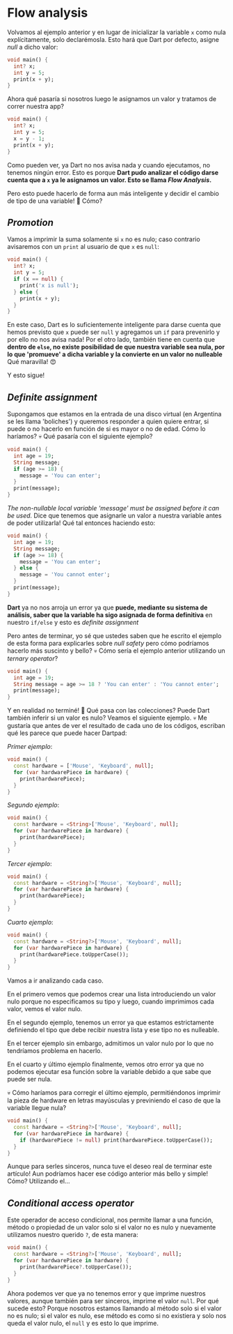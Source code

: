 # Flow analysis

Volvamos al ejemplo anterior y en lugar de inicializar la variable `x` como nula explícitamente, solo declarémosla. Esto hará que Dart por defecto, asigne _null_ a dicho valor:

```dart
void main() {
  int? x;
  int y = 5;
  print(x + y);
}
```

Ahora qué pasaría si nosotros luego le asignamos un valor y tratamos de correr nuestra app?

```dart
void main() {
  int? x;
  int y = 5;
  x = y - 1;
  print(x + y);
}
```

Como pueden ver, ya Dart no nos avisa nada y cuando ejecutamos, no tenemos ningún error. Esto es porque __Dart pudo analizar el código darse cuenta que a `x` ya le asignamos un valor. Esto se llama _Flow Analysis_.__

Pero esto puede hacerlo de forma aun más inteligente y decidir el cambio de tipo de una variable! 🤨 Cómo?

## _Promotion_

Vamos a imprimir la suma solamente si `x` no es nulo; caso contrario avisaremos con un `print` al usuario de que `x` es `null`:

```dart
void main() {
  int? x;
  int y = 5;
  if (x == null) {
    print('x is null');
  } else {
    print(x + y);
  }
}
```

En este caso, Dart es lo suficientemente inteligente para darse cuenta que hemos previsto que `x` puede ser `null` y agregamos un `if` para prevenirlo y por ello no nos avisa nada! Por el otro lado, también tiene en cuenta que __dentro de `else`, no existe posibilidad de que nuestra variable sea nula, por lo que 'promueve' a dicha variable y la convierte en un valor no nulleable__ Qué maravilla! 😍

Y esto sigue!

## _Definite assignment_

Supongamos que estamos en la entrada de una disco virtual (en Argentina se les llama 'boliches') y queremos responder a quien quiere entrar, si puede o no hacerlo en función de si es mayor o no de edad. Cómo lo haríamos? 💀 Qué pasaría con el siguiente ejemplo?

```dart
void main() {
  int age = 19;
  String message;
  if (age >= 18) {
    message = 'You can enter';
  }
  print(message);
}
```

_The non-nullable local variable 'message' must be assigned before it can be used._ Dice que tenemos que asignarle un valor a nuestra variable antes de poder utilizarla! Qué tal entonces haciendo esto:

```dart
void main() {
  int age = 19;
  String message;
  if (age >= 18) {
    message = 'You can enter';
  } else {
    message = 'You cannot enter';
  }
  print(message);
}
```

__Dart__ ya no nos arroja un error ya que __puede, mediante su sistema de análisis, saber que la variable ha sigo asignada de forma definitiva__ en nuestro `if/else` y esto es _definite assignment_

Pero antes de terminar, yo sé que ustedes saben que he escrito el ejemplo de esta forma para explicarles sobre _null safety_ pero cómo podríamos hacerlo más suscinto y bello? 💀 Cómo sería el ejemplo anterior utilizando un _ternary operator_?

```dart
void main() {
  int age = 19;
  String message = age >= 18 ? 'You can enter' : 'You cannot enter';
  print(message);
}
```

Y en realidad no terminé! 🤣 Qué pasa con las colecciones? Puede Dart también inferir si un valor es nulo? Veamos el siguiente ejemplo. 💀 Me gustaría que antes de ver el resultado de cada uno de los códigos, escriban qué les parece que puede hacer Dartpad:

_Primer ejemplo_:

```dart
void main() {
  const hardware = ['Mouse', 'Keyboard', null];
  for (var hardwarePiece in hardware) {
    print(hardwarePiece);
  }
}
```

_Segundo ejemplo_:

```dart
void main() {
  const hardware = <String>['Mouse', 'Keyboard', null];
  for (var hardwarePiece in hardware) {
    print(hardwarePiece);
  }
}
```

_Tercer ejemplo_:

```dart
void main() {
  const hardware = <String?>['Mouse', 'Keyboard', null];
  for (var hardwarePiece in hardware) {
    print(hardwarePiece);
  }
}
```

_Cuarto ejemplo_:

```dart
void main() {
  const hardware = <String?>['Mouse', 'Keyboard', null];
  for (var hardwarePiece in hardware) {
    print(hardwarePiece.toUpperCase());
  }
}
```

Vamos a ir analizando cada caso.

En el primero vemos que podemos crear una lista introduciendo un valor nulo porque no especificamos su tipo y luego, cuando imprimimos cada valor, vemos el valor nulo.

En el segundo ejemplo, tenemos un error ya que estamos estrictamente definiendo el tipo que debe recibir nuestra lista y ese tipo no es nulleable.

En el tercer ejemplo sin embargo, admitimos un valor nulo por lo que no tendríamos problema en hacerlo.

En el cuarto y último ejemplo finalmente, vemos otro error ya que no podemos ejecutar esa función sobre la variable debido a que sabe que puede ser nula.

💀 Cómo haríamos para corregir el último ejemplo, permitiéndonos imprimir la pieza de hardware en letras mayúsculas y previniendo el caso de que la variable llegue nula?

```dart
void main() {
  const hardware = <String?>['Mouse', 'Keyboard', null];
  for (var hardwarePiece in hardware) {
    if (hardwarePiece != null) print(hardwarePiece.toUpperCase());
  }
}
```

Aunque para serles sinceros, nunca tuve el deseo real de terminar este artículo! Aun podríamos hacer ese código anterior más bello y simple! Cómo? Utilizando el...

## _Conditional access operator_

Este operador de acceso condicional, nos permite llamar a una función, método o propiedad de un valor solo si el valor no es nulo y nuevamente utilizamos nuestro querido `?`, de esta manera:

```dart
void main() {
  const hardware = <String?>['Mouse', 'Keyboard', null];
  for (var hardwarePiece in hardware) {
    print(hardwarePiece?.toUpperCase());
  }
}
```

Ahora podemos ver que ya no tenemos error y que imprime nuestros valores, aunque también para ser sinceros, imprime el valor `null`. Por qué sucede esto? Porque nosotros estamos llamando al método solo si el valor no es nulo; si el valor es nulo, ese método es como si no existiera y solo nos queda el valor nulo, el `null` y es esto lo que imprime.
